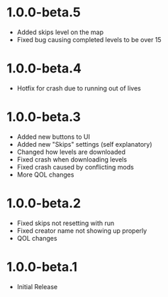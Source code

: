 # 1.0.0-beta.5

- Added skips level on the map
- Fixed bug causing completed levels to be over 15

# 1.0.0-beta.4

- Hotfix for crash due to running out of lives

# 1.0.0-beta.3

- Added new buttons to UI
- Added new "Skips" settings (self explanatory)
- Changed how levels are downloaded
- Fixed crash when downloading levels
- Fixed crash caused by conflicting mods
- More QOL changes

# 1.0.0-beta.2

- Fixed skips not resetting with run
- Fixed creator name not showing up properly
- QOL changes

# 1.0.0-beta.1

- Initial Release